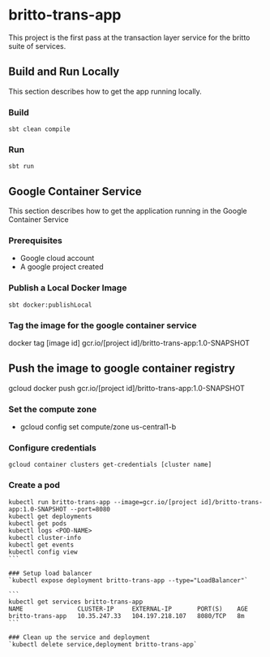 # britto-trans-app

This project is the first pass at the transaction layer service for the britto suite of services.

## Build and Run Locally
This section describes how to get the app running locally.

### Build
`sbt clean compile`

### Run
`sbt run`

## Google Container Service
This section describes how to get the application running in the Google Container Service

### Prerequisites
* Google cloud account
* A google project created

### Publish a Local Docker Image
`sbt docker:publishLocal`

### Tag the image for the google container service
docker tag [image id] gcr.io/[project id]/britto-trans-app:1.0-SNAPSHOT

## Push the image to google container registry
gcloud docker push gcr.io/[project id]/britto-trans-app:1.0-SNAPSHOT

###  Set the compute zone
* gcloud config set compute/zone us-central1-b

### Configure credentials
`gcloud container clusters get-credentials [cluster name]`

### Create a pod
``````
kubectl run britto-trans-app --image=gcr.io/[project id]/britto-trans-app:1.0-SNAPSHOT --port=8080 
kubectl get deployments 
kubectl get pods 
kubectl logs <POD-NAME> 
kubectl cluster-info 
kubectl get events 
kubectl config view 
```

### Setup load balancer
`kubectl expose deployment britto-trans-app --type="LoadBalancer"`

```
kubectl get services britto-trans-app
NAME               CLUSTER-IP     EXTERNAL-IP       PORT(S)    AGE
britto-trans-app   10.35.247.33   104.197.218.107   8080/TCP   8m
```

### Clean up the service and deployment
`kubectl delete service,deployment britto-trans-app`




